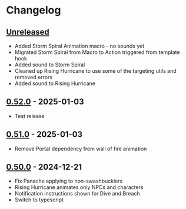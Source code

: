 # Changelog

## [Unreleased]

 - Added Storm Spiral Animation macro - no sounds yet
 - Migrated Storm Spiral from Macro to Action triggered from template hook
 - Added sound to Storm Spiral
 - Cleaned up Rising Hurricane to use some of the targeting utils and removed errors
 - Added sound to Rising Hurricane

## [0.52.0] - 2025-01-03

- Test release

## [0.51.0] - 2025-01-03

- Remove Portal dependency from wall of fire animation

## [0.50.0] - 2024-12-21

- Fix Panache applying to non-swashbucklers
- Rising Hurricane animates only NPCs and characters
- Notification instructions shown for Dive and Breach
- Switch to typescript

[Unreleased]: https://github.com/olilan1/samioli-module/compare/v0.52.0...HEAD

[0.52.0]: https://github.com/olilan1/samioli-module/compare/v0.51.0...v0.52.0

[0.51.0]: https://github.com/olilan1/samioli-module/compare/0.50.0...v0.51.0

[0.50.0]: https://github.com/olilan1/samioli-module/releases/tag/0.50.0
